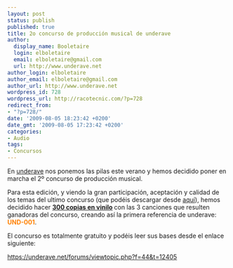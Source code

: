 ```yaml
---
layout: post
status: publish
published: true
title: 2o concurso de producción musical de underave
author:
  display_name: Booletaire
  login: elboletaire
  email: elboletaire@gmail.com
  url: http://www.underave.net
author_login: elboletaire
author_email: elboletaire@gmail.com
author_url: http://www.underave.net
wordpress_id: 728
wordpress_url: http://racotecnic.com/?p=728
redirect_from:
- "?p=728/"
date: '2009-08-05 18:23:42 +0200'
date_gmt: '2009-08-05 17:23:42 +0200'
categories:
- Audio
tags:
- Concursos
---
```


En <a href="http://www.underave.net">underave</a> nos ponemos las pilas este verano y hemos decidido poner en marcha el 2º concurso de producción musical.

Para esta edición, y viendo la gran participación, aceptación y calidad de los temas del ultimo concurso (que podéis descargar desde <a href="http://underave.net/forums/concurs/1erConcurs.zip">aquí</a>), hemos decidido hacer <span style="font-weight: bold;"><span style="text-decoration: underline;">300 copias en vinilo</span> </span> con las 3 canciones que resulten ganadoras del concurso, creando así la primera referencia de underave: <span style="color: #ff8000;"><span style="font-weight: bold;">UND-001</span></span>.

El concurso es totalmente gratuito y podéis leer sus bases desde el enlace siguiente:

<a title="Haz clic para leer las bases del concurso" href="https://underave.net/forums/viewtopic.php?f=44&t=12405" target="_self">https://underave.net/forums/viewtopic.php?f=44&t=12405</a>
